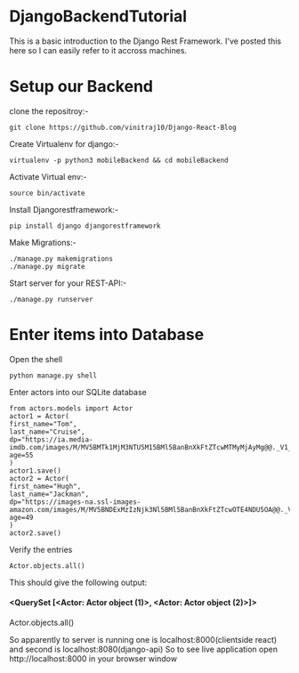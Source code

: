 # DjangoBackendTutorial
This is a basic introduction to the Django Rest Framework.  I've posted this here so I can easily refer to it accross machines.

# Setup our Backend 

clone the repositroy:-
```
git clone https://github.com/vinitraj10/Django-React-Blog 
```
Create Virtualenv for django:-
```
virtualenv -p python3 mobileBackend && cd mobileBackend
```
Activate Virtual env:-
```
source bin/activate
```
Install Djangorestframework:-
```
pip install django djangorestframework
```
Make Migrations:-
```
./manage.py makemigrations
./manage.py migrate
```
Start server for your REST-API:-
```
./manage.py runserver
```

# Enter items into Database
Open the shell 
```
python manage.py shell
```
Enter actors into our SQLite database 
```
from actors.models import Actor
actor1 = Actor(
first_name="Tom",
last_name="Cruise",
dp="https://ia.media-imdb.com/images/M/MV5BMTk1MjM3NTU5M15BMl5BanBnXkFtZTcwMTMyMjAyMg@@._V1_UY317_CR14,0,214,317_AL_.jpg",
age=55
)
actor1.save()
actor2 = Actor(
first_name="Hugh",
last_name="Jackman",
dp="https://images-na.ssl-images-amazon.com/images/M/MV5BNDExMzIzNjk3Nl5BMl5BanBnXkFtZTcwOTE4NDU5OA@@._V1_UX214_CR0,0,214,317_AL_.jpg",
age=49
)
actor2.save()
```
Verify the entries
```
Actor.objects.all()
```
This should give the following output:
#### <QuerySet [<Actor: Actor object (1)>, <Actor: Actor object (2)>]>

Actor.objects.all()

So apparently to server is running one is localhost:8000(clientside react) and second is localhost:8080(django-api) So to see live application open http://localhost:8000 in your browser window

